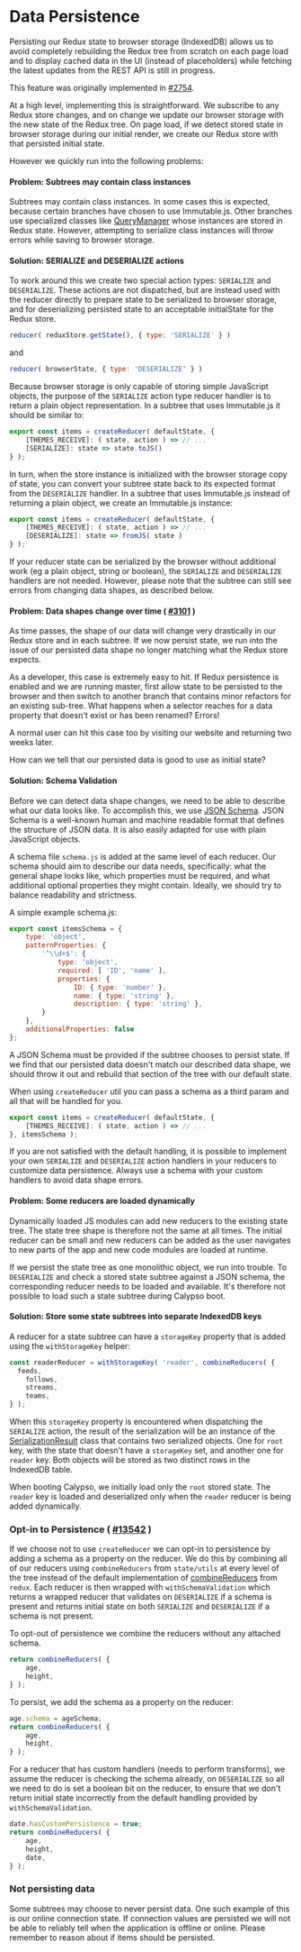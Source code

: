 Data Persistence
================

Persisting our Redux state to browser storage (IndexedDB) allows us to avoid completely rebuilding the
Redux tree from scratch on each page load and to display cached data in the UI (instead of placeholders)
while fetching the latest updates from the REST API is still in progress.

This feature was originally implemented in [#2754](https://github.com/Automattic/wp-calypso/pull/2754).

At a high level, implementing this is straightforward. We subscribe to any Redux store changes, and on change we update
our browser storage with the new state of the Redux tree. On page load, if we detect stored state in browser storage during
our initial render, we create our Redux store with that persisted initial state.

However we quickly run into the following problems:

#### Problem: Subtrees may contain class instances

Subtrees may contain class instances. In some cases this is expected, because certain branches have chosen to use
Immutable.js. Other branches use specialized classes like [QueryManager](https://github.com/Automattic/wp-calypso/tree/master/client/lib/query-manager)
whose instances are stored in Redux state. However, attempting to serialize class instances will throw errors while saving
to browser storage.

#### Solution: SERIALIZE and DESERIALIZE actions

To work around this we create two special action types: `SERIALIZE` and `DESERIALIZE`. These actions are not dispatched,
but are instead used with the reducer directly to prepare state to be serialized to browser storage, and for
deserializing persisted state to an acceptable initialState for the Redux store.

```javascript
reducer( reduxStore.getState(), { type: 'SERIALIZE' } )
```
and

```javascript
reducer( browserState, { type: 'DESERIALIZE' } )
```

Because browser storage is only capable of storing simple JavaScript objects, the purpose of the `SERIALIZE` action
type reducer handler is to return a plain object representation. In a subtree that uses Immutable.js it should be
similar to:
```javascript
export const items = createReducer( defaultState, {
	[THEMES_RECEIVE]: ( state, action ) => // ...
	[SERIALIZE]: state => state.toJS()
} );
```

In turn, when the store instance is initialized with the browser storage copy of state, you can convert
your subtree state back to its expected format from the `DESERIALIZE` handler. In a subtree that uses Immutable.js
instead of returning a plain object, we create an Immutable.js instance:
```javascript
export const items = createReducer( defaultState, {
	[THEMES_RECEIVE]: ( state, action ) => // ...
	[DESERIALIZE]: state => fromJS( state )
} );
```
If your reducer state can be serialized by the browser without additional work (eg a plain object, string or boolean),
the `SERIALIZE` and `DESERIALIZE` handlers are not needed. However, please note that the subtree can still see errors
from changing data shapes, as described below.

#### Problem: Data shapes change over time ( [#3101](https://github.com/Automattic/wp-calypso/pull/3101) )

As time passes, the shape of our data will change very drastically in our Redux store and in each subtree. If we now
persist state, we run into the issue of our persisted data shape no longer matching what the Redux store expects.

As a developer, this case is extremely easy to hit. If Redux persistence is enabled and we are running master, first
allow  state to be persisted to the browser and then switch to another branch that contains minor refactors for an
existing sub-tree. What happens when a selector reaches for a data property that doesn't exist or has been renamed?
Errors!

A normal user can hit this case too by visiting our website and returning two weeks later.

How can we tell that our persisted data is good to use as initial state?

#### Solution: Schema Validation

Before we can detect data shape changes, we need to be able to describe what our data looks like. To accomplish this,
we use [JSON Schema](http://json-schema.org/). JSON Schema is a well-known human and machine readable format that
defines the structure of JSON data. It is also easily adapted for use with plain JavaScript objects.

A schema file `schema.js` is added at the same level of each reducer. Our schema should aim to describe our data needs,
specifically: what the general shape looks like, which properties must be required, and what additional optional
properties they might contain. Ideally, we should try to balance readability and strictness.

A simple example schema.js:
```javascript
export const itemsSchema = {
	type: 'object',
	patternProperties: {
		'^\\d+$': {
			type: 'object',
			required: [ 'ID', 'name' ],
			properties: {
				ID: { type: 'number' },
				name: { type: 'string' },
				description: { type: 'string' },
		}
	},
	additionalProperties: false
};
```

A JSON Schema must be provided if the subtree chooses to persist state. If we find that our persisted data doesn't
match our described data shape, we should throw it out and rebuild that section of the tree with our default state.

When using `createReducer` util you can pass a schema as a third param and all that will be handled for you.
```javascript
export const items = createReducer( defaultState, {
	[THEMES_RECEIVE]: ( state, action ) => // ...
}, itemsSchema );
```

If you are not satisfied with the default handling, it is possible to implement your own `SERIALIZE` and
`DESERIALIZE` action handlers in your reducers to customize data persistence. Always use a schema with your custom
handlers to avoid data shape errors.

#### Problem: Some reducers are loaded dynamically

Dynamically loaded JS modules can add new reducers to the existing state tree. The state tree shape is therefore
not the same at all times. The initial reducer can be small and new reducers can be added as the user navigates to new
parts of the app and new code modules are loaded at runtime.

If we persist the state tree as one monolithic object, we run into trouble. To `DESERIALIZE` and check a stored
state subtree against a JSON schema, the corresponding reducer needs to be loaded and available.
It's therefore not possible to load such a state subtree during Calypso boot.

#### Solution: Store some state subtrees into separate IndexedDB keys

A reducer for a state subtree can have a `storageKey` property that is added using the `withStorageKey` helper:

```js
const readerReducer = withStorageKey( 'reader', combineReducers( {
  feeds,
	follows,
	streams,
	teams,
} );
```

When this `storageKey` property is encountered when dispatching the `SERIALIZE` action, the result of the serialization
will be an instance of the [SerializationResult](https://github.com/Automattic/wp-calypso/tree/master/client/state/serialization-result.js) class that contains two serialized objects. One for `root` key, with the state that doesn't have a `storageKey` set,
and another one for `reader` key. Both objects will be stored as two distinct rows in the IndexedDB table.

When booting Calypso, we initially load only the `root` stored state. The `reader` key is loaded and deserialized only
when the `reader` reducer is being added dynamically.

### Opt-in to Persistence ( [#13542](https://github.com/Automattic/wp-calypso/pull/13542) )

If we choose not to use `createReducer` we can opt-in to persistence by adding a schema as a property on the reducer.
We do this by combining all of our reducers using `combineReducers` from `state/utils` at every level of the tree instead
of the default implementation of [combineReducers](http://redux.js.org/docs/api/combineReducers.html) from `redux`.
Each reducer is then wrapped with `withSchemaValidation` which returns a wrapped reducer that validates on `DESERIALIZE`
if a schema is present and returns initial state on both `SERIALIZE` and `DESERIALIZE` if a schema is not present.

To opt-out of persistence we combine the reducers without any attached schema.
```javascript
return combineReducers( {
    age,
    height,
} );
```

To persist, we add the schema as a property on the reducer:
```javascript
age.schema = ageSchema;
return combineReducers( {
    age,
    height,
} );
```

For a reducer that has custom handlers (needs to perform transforms), we assume the reducer is checking the schema already,
on `DESERIALIZE` so all we need to do is set a boolean bit on the reducer, to ensure that we don't return initial state
incorrectly from the default handling provided by `withSchemaValidation`.
```javascript
date.hasCustomPersistence = true;
return combineReducers( {
    age,
    height,
    date,
} );
```

### Not persisting data

Some subtrees may choose to never persist data. One such example of this is our online connection state. If connection
values are persisted we will not be able to reliably tell when the application is offline or online. Please remember
to reason about if items should be persisted.
